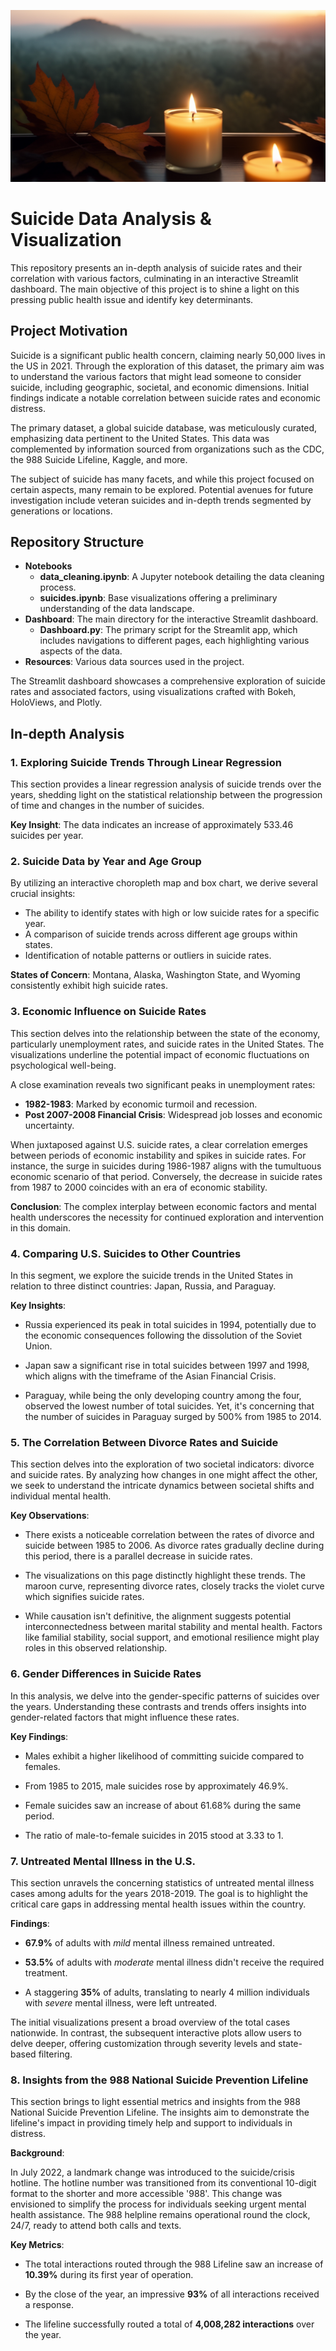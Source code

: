 <p align="center">
  <img src="https://github.com/marko-londo/Suicide-Analysis/blob/main/Resources/Images/candles.png?raw=true" alt="Header Image">
</p>

# Suicide Data Analysis & Visualization

This repository presents an in-depth analysis of suicide rates and their correlation with various factors, culminating in an interactive Streamlit dashboard. The main objective of this project is to shine a light on this pressing public health issue and identify key determinants.

## Project Motivation

Suicide is a significant public health concern, claiming nearly 50,000 lives in the US in 2021. Through the exploration of this dataset, the primary aim was to understand the various factors that might lead someone to consider suicide, including geographic, societal, and economic dimensions. Initial findings indicate a notable correlation between suicide rates and economic distress.

The primary dataset, a global suicide database, was meticulously curated, emphasizing data pertinent to the United States. This data was complemented by information sourced from organizations such as the CDC, the 988 Suicide Lifeline, Kaggle, and more.

The subject of suicide has many facets, and while this project focused on certain aspects, many remain to be explored. Potential avenues for future investigation include veteran suicides and in-depth trends segmented by generations or locations.

## Repository Structure

- **Notebooks**
  - **data_cleaning.ipynb**: A Jupyter notebook detailing the data cleaning process. 
  - **suicides.ipynb**: Base visualizations offering a preliminary understanding of the data landscape.
- **Dashboard**: The main directory for the interactive Streamlit dashboard.
  - **Dashboard.py**: The primary script for the Streamlit app, which includes navigations to different pages, each highlighting various aspects of the data.
- **Resources**: Various data sources used in the project.

The Streamlit dashboard showcases a comprehensive exploration of suicide rates
and associated factors, using visualizations crafted with Bokeh, HoloViews, and
Plotly. 

## In-depth Analysis

### 1. Exploring Suicide Trends Through Linear Regression

This section provides a linear regression analysis of suicide trends over the years, shedding light on the statistical relationship between the progression of time and changes in the number of suicides. 

**Key Insight**: The data indicates an increase of approximately 533.46 suicides per year.

### 2. Suicide Data by Year and Age Group

By utilizing an interactive choropleth map and box chart, we derive several crucial insights:

- The ability to identify states with high or low suicide rates for a specific year.
- A comparison of suicide trends across different age groups within states.
- Identification of notable patterns or outliers in suicide rates.

**States of Concern**: Montana, Alaska, Washington State, and Wyoming consistently exhibit high suicide rates.

### 3. Economic Influence on Suicide Rates

This section delves into the relationship between the state of the economy, particularly unemployment rates, and suicide rates in the United States. The visualizations underline the potential impact of economic fluctuations on psychological well-being.

A close examination reveals two significant peaks in unemployment rates:

- **1982-1983**: Marked by economic turmoil and recession.
- **Post 2007-2008 Financial Crisis**: Widespread job losses and economic uncertainty.

When juxtaposed against U.S. suicide rates, a clear correlation emerges between
periods of economic instability and spikes in suicide rates. For instance, the
surge in suicides during 1986-1987 aligns with the tumultuous economic scenario
of that period. Conversely, the decrease in suicide rates from 1987 to 2000
coincides with an era of economic stability.


**Conclusion**: The complex interplay between economic factors and mental health underscores the necessity for continued exploration and intervention in this domain.

### 4. Comparing U.S. Suicides to Other Countries

In this segment, we explore the suicide trends in the United States in relation to three distinct countries: Japan, Russia, and Paraguay.

**Key Insights**:

- Russia experienced its peak in total suicides in 1994, potentially due to the economic consequences following the dissolution of the Soviet Union.
  
- Japan saw a significant rise in total suicides between 1997 and 1998, which aligns with the timeframe of the Asian Financial Crisis.
  
- Paraguay, while being the only developing country among the four, observed the lowest number of total suicides. Yet, it's concerning that the number of suicides in Paraguay surged by 500% from 1985 to 2014.

### 5. The Correlation Between Divorce Rates and Suicide

This section delves into the exploration of two societal indicators: divorce and suicide rates. By analyzing how changes in one might affect the other, we seek to understand the intricate dynamics between societal shifts and individual mental health.

**Key Observations**:

- There exists a noticeable correlation between the rates of divorce and suicide between 1985 to 2006. As divorce rates gradually decline during this period, there is a parallel decrease in suicide rates.

- The visualizations on this page distinctly highlight these trends. The maroon curve, representing divorce rates, closely tracks the violet curve which signifies suicide rates. 

- While causation isn't definitive, the alignment suggests potential interconnectedness between marital stability and mental health. Factors like familial stability, social support, and emotional resilience might play roles in this observed relationship.

### 6. Gender Differences in Suicide Rates

In this analysis, we delve into the gender-specific patterns of suicides over the years. Understanding these contrasts and trends offers insights into gender-related factors that might influence these rates.

**Key Findings**:

- Males exhibit a higher likelihood of committing suicide compared to females.
  
- From 1985 to 2015, male suicides rose by approximately 46.9%.
  
- Female suicides saw an increase of about 61.68% during the same period.
  
- The ratio of male-to-female suicides in 2015 stood at 3.33 to 1.

### 7. Untreated Mental Illness in the U.S.

This section unravels the concerning statistics of untreated mental illness cases among adults for the years 2018-2019. The goal is to highlight the critical care gaps in addressing mental health issues within the country.

**Findings**:

- **67.9%** of adults with *mild* mental illness remained untreated.
  
- **53.5%** of adults with *moderate* mental illness didn't receive the required treatment.
  
- A staggering **35%** of adults, translating to nearly 4 million individuals with *severe* mental illness, were left untreated.

The initial visualizations present a broad overview of the total cases nationwide. In contrast, the subsequent interactive plots allow users to delve deeper, offering customization through severity levels and state-based filtering.

### 8. Insights from the 988 National Suicide Prevention Lifeline

This section brings to light essential metrics and insights from the 988 National Suicide Prevention Lifeline. The insights aim to demonstrate the lifeline's impact in providing timely help and support to individuals in distress.

**Background**:

In July 2022, a landmark change was introduced to the suicide/crisis hotline. The hotline number was transitioned from its conventional 10-digit format to the shorter and more accessible '988'. This change was envisioned to simplify the process for individuals seeking urgent mental health assistance. The 988 helpline remains operational round the clock, 24/7, ready to attend both calls and texts.

**Key Metrics**:

- The total interactions routed through the 988 Lifeline saw an increase of **10.39%** during its first year of operation.
  
- By the close of the year, an impressive **93%** of all interactions received a response.
  
- The lifeline successfully routed a total of **4,008,282 interactions** over the year.





